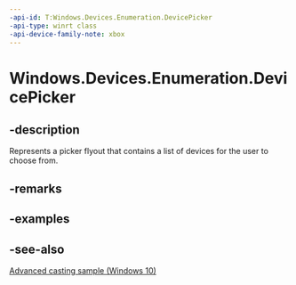 ```yaml
---
-api-id: T:Windows.Devices.Enumeration.DevicePicker
-api-type: winrt class
-api-device-family-note: xbox
---
```


<!-- Class syntax.
public class DevicePicker : Windows.Devices.Enumeration.IDevicePicker
-->

# Windows.Devices.Enumeration.DevicePicker

## -description
Represents a picker flyout that contains a list of devices for the user to choose from.

## -remarks

## -examples

## -see-also
[Advanced casting sample (Windows 10)](https://go.microsoft.com/fwlink/p/?LinkId=620480)
